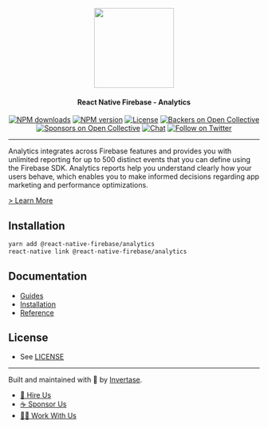 <p align="center">
  <a href="https://invertase.io/oss/react-native-firebase">
    <img width="160px" src="https://i.imgur.com/JIyBtKW.png"><br/>
  </a>
  <h4 align="center">React Native Firebase - Analytics</h2>
</p>

<p align="center">
  <a href="https://www.npmjs.com/package/@react-native-firebase/analytics"><img src="https://img.shields.io/npm/dm/@react-native-firebase/analytics.svg?style=flat-square" alt="NPM downloads"></a>
  <a href="https://www.npmjs.com/package/@react-native-firebase/analytics"><img src="https://img.shields.io/npm/v/@react-native-firebase/analytics.svg?style=flat-square" alt="NPM version"></a>
  <a href="/LICENSE"><img src="https://img.shields.io/npm/l/react-native-firebase.svg?style=flat-square" alt="License"></a>
  <a href="#backers"><img src="https://opencollective.com/react-native-firebase/backers/badge.svg?style=flat-square" alt="Backers on Open Collective"></a>
  <a href="#sponsors"><img src="https://opencollective.com/react-native-firebase/sponsors/badge.svg?style=flat-square" alt="Sponsors on Open Collective"></a>
  <a href="https://discord.gg/C9aK28N"><img src="https://img.shields.io/discord/295953187817521152.svg?logo=discord&style=flat-square&colorA=7289da&label=discord" alt="Chat"></a>
  <a href="https://twitter.com/rnfirebase"><img src="https://img.shields.io/twitter/follow/rnfirebase.svg?style=social&label=Follow" alt="Follow on Twitter"></a>
</p>

----

Analytics integrates across Firebase features and provides 
you with unlimited reporting for up to 500 distinct events 
that you can define using the Firebase SDK. Analytics reports 
help you understand clearly how your users behave, which enables 
you to make informed decisions regarding app marketing and 
performance optimizations.

[> Learn More](https://firebase.google.com/products/analytics/)

## Installation

```bash
yarn add @react-native-firebase/analytics
react-native link @react-native-firebase/analytics
```

## Documentation

 - [Guides](#TODO)
 - [Installation](#TODO)
 - [Reference](#TODO)

## License

- See [LICENSE](/LICENSE)

----

Built and maintained with 💛 by [Invertase](https://invertase.io). 

- [💼 Hire Us](https://invertase.io/hire-us)
- [☕️ Sponsor Us](https://opencollective.com/react-native-firebase)
- [👩‍💻 Work With Us](https://invertase.io/jobs)
